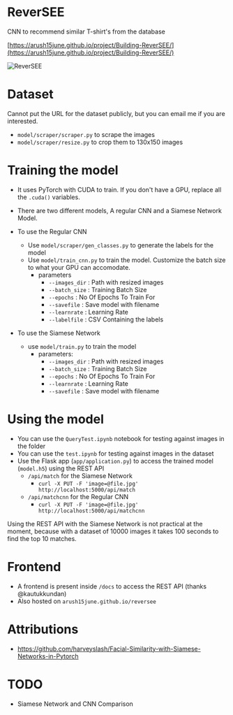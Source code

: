 # ReverSEE

CNN to recommend similar T-shirt's from the database

[https://arush15june.github.io/project/Building-ReverSEE/](https://arush15june.github.io/project/Building-ReverSEE/)

![ReverSEE](https://i.imgur.com/2IKKQpz.jpg)

# Dataset
Cannot put the URL for the dataset publicly, but you can email me if you are interested. 

- `model/scraper/scraper.py` to scrape the images
- `model/scraper/resize.py` to crop them to 130x150 images

# Training the model

- It uses PyTorch with CUDA to train. If you don't have a GPU, replace all the `.cuda()` variables.

- There are two different models, A regular CNN and a Siamese Network Model.
- To use the Regular CNN
    - Use `model/scraper/gen_classes.py` to generate the labels for the model 
    - Use `model/train_cnn.py` to train the model. Customize the batch size to what your GPU can accomodate.
        - parameters
            - `--images_dir` : Path with resized images
            - `--batch_size` : Training Batch Size
            - `--epochs` : No Of Epochs To Train For
            - `--savefile` : Save model with filename
            - `--learnrate` : Learning Rate
            - `--labelfile` : CSV Containing the labels
- To use the Siamese Network
    - use `model/train.py` to train the model
        - parameters: 
            - `--images_dir` : Path with resized images
            - `--batch_size` : Training Batch Size
            - `--epochs` : No Of Epochs To Train For
            - `--learnrate` : Learning Rate
            - `--savefile` : Save model with filename


# Using the model
- You can use the `QueryTest.ipynb` notebook for testing against images in the folder
- You can use the `test.ipynb` for testing against images in the dataset
- Use the Flask app (`app/application.py`) to access the trained model (`model.h5`) using the REST API 
    - `/api/match` for the Siamese Network
        - ```curl -X PUT -F 'image=@file.jpg' http://localhost:5000/api/match``` 
    - `/api/matchcnn` for the Regular CNN
        - ```curl -X PUT -F 'image=@file.jpg' http://localhost:5000/api/matchcnn``` 

Using the REST API with the Siamese Network is not practical at the moment, because with a dataset of 10000 images it takes 100 seconds to find the top 10 matches.

# Frontend
- A frontend is present inside `/docs` to access the REST API (thanks @kautukkundan)
- Also hosted on `arush15june.github.io/reversee`

# Attributions 
- https://github.com/harveyslash/Facial-Similarity-with-Siamese-Networks-in-Pytorch

# TODO
- Siamese Network and CNN Comparison
